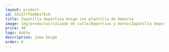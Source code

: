 ```yaml
---
layout: product
id: 552277fbe06176c9
title: Zapatilla deportiva beige con plantilla de memoria
image: img/productos/calzado de calle/Deportiva y monte/Zapatilla deportiva beige con plantilla de memoria=48=doble=joma beige.webp
price: 48
tags: doble
description: joma beige
order: 0
---
```

